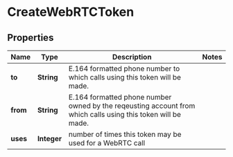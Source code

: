

# CreateWebRTCToken


## Properties

Name | Type | Description | Notes
------------ | ------------- | ------------- | -------------
**to** | **String** | E.164 formatted phone number to which calls using this token will be made. | 
**from** | **String** | E.164 formatted phone number owned by the reqeusting account from which calls using this token will be made. | 
**uses** | **Integer** | number of times this token may be used for a WebRTC call | 



